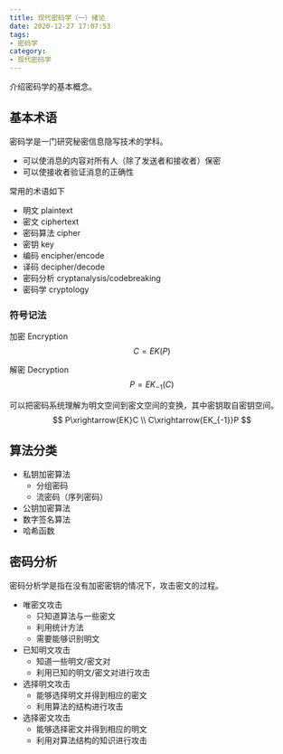 ```yaml
---
title: 现代密码学（一）绪论
date: 2020-12-27 17:07:53
tags:
- 密码学
category:
- 现代密码学
---
```


介绍密码学的基本概念。

<!--more-->

## 基本术语

密码学是一门研究秘密信息隐写技术的学科。

- 可以使消息的内容对所有人（除了发送者和接收者）保密
- 可以使接收者验证消息的正确性

常用的术语如下

- 明文 plaintext
- 密文 ciphertext
- 密码算法 cipher
- 密钥 key
- 编码 encipher/encode
- 译码 decipher/decode
- 密码分析 cryptanalysis/codebreaking
- 密码学 cryptology

### 符号记法

加密 Encryption
$$
C = EK(P)
$$

解密 Decryption
$$
P = EK_{-1}(C)
$$

可以把密码系统理解为明文空间到密文空间的变换，其中密钥取自密钥空间。
$$
P\xrightarrow{EK}C \\
C\xrightarrow{EK_{-1}}P
$$

## 算法分类

- 私钥加密算法
  - 分组密码
  - 流密码（序列密码）
- 公钥加密算法
- 数字签名算法
- 哈希函数

## 密码分析

密码分析学是指在没有加密密钥的情况下，攻击密文的过程。

- 唯密文攻击
  - 只知道算法与一些密文
  - 利用统计方法
  - 需要能够识别明文
- 已知明文攻击
  - 知道一些明文/密文对
  - 利用已知的明文/密文对进行攻击
- 选择明文攻击
  - 能够选择明文并得到相应的密文
  - 利用算法的结构进行攻击
- 选择密文攻击
  - 能够选择密文并得到相应的明文
  - 利用对算法结构的知识进行攻击